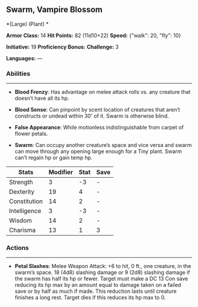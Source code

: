 ## Swarm, Vampire Blossom
*(Large) (Plant) *

**Armor Class:** 14
**Hit Points:** 82 (11d10+22)
**Speed:** {"walk": 20, "fly": 10}

**Initiative:** 19
**Proficiency Bonus:**
**Challenge:** 3

**Languages:** —

### Abilities
 --- 
- **Blood Frenzy**: Has advantage on melee attack rolls vs. any creature that doesn’t have all its hp.

- **Blood Sense**: Can pinpoint by scent location of creatures that aren’t constructs or undead within 30' of it. Swarm is otherwise blind.

- **False Appearance**: While motionless indistinguishable from carpet of flower petals.

- **Swarm**: Can occupy another creature’s space and vice versa and swarm can move through any opening large enough for a Tiny plant. Swarm can’t regain hp or gain temp hp.



| Stats | Modifier | Stat | Save
| ---- | ---- | ---- | ---- |
| Strength | 3 | -3 | - |
| Dexterity | 19 | 4 | - |
| Constitution | 14 | 2 | - |
| Intelligence | 3 | -3 | - |
| Wisdom | 14 | 2 | - |
| Charisma | 13 | 1 | 3 |

### Actions
 --- 
- **Petal Slashes**: Melee Weapon Attack: +6 to hit, 0 ft., one creature, in the swarm’s space. 18 (4d8) slashing damage or 9 (2d8) slashing damage if the swarm has half its hp or fewer. Target must make a DC 13 Con save reducing its hp max by an amount equal to damage taken on a failed save or by half as much if made. This reduction lasts until creature finishes a long rest. Target dies if this reduces its hp max to 0.

